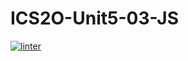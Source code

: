 # ICS2O-Unit5-03-JS
 [![linter](https://github.com/Alvin-Ding11/ICS2O-Unit5-03-JS/workflows/linter/badge.svg)](https://github.com/marketplace/actions/super-linter)
